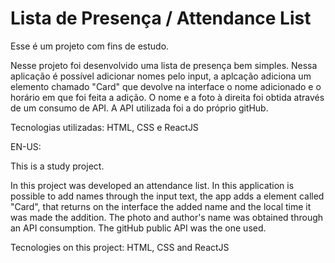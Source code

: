 # Lista de Presença / Attendance List

 Esse é um projeto com fins de estudo. 

 Nesse projeto foi desenvolvido uma lista de presença bem simples. Nessa aplicação é possível adicionar nomes pelo input, a aplcação adiciona um elemento chamado "Card" que devolve na interface o nome adicionado e o horário em que foi feita a adição. 
 O nome e a foto à direita foi obtida através de um consumo de API. A API utilizada foi a do próprio gitHub. 
 
 Tecnologias utilizadas: HTML, CSS e ReactJS 

EN-US: 

 This is a study project. 
 
 In this project was developed an attendance list. In this application is possible to add names through the input text, the app adds a element called "Card", that returns on the interface the added name and the local time it was made the addition.
 The photo and author's name was obtained through an API consumption. The gitHub public API was the one used.
 
 Tecnologies on this project: HTML, CSS and ReactJS
